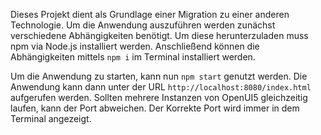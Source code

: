 Dieses Projekt dient als Grundlage einer Migration zu einer anderen Technologie. Um die Anwendung auszuführen werden zunächst verschiedene Abhängigkeiten benötigt. Um diese herunterzuladen muss npm via Node.js installiert werden. Anschließend können die Abhängigkeiten mittels ```npm i``` im Terminal installiert werden.

Um die Anwendung zu starten, kann nun ```npm start``` genutzt werden. Die Anwendung kann dann unter der URL ```http://localhost:8080/index.html``` aufgerufen werden. Sollten mehrere Instanzen von OpenUI5 gleichzeitig laufen, kann der Port abweichen. Der Korrekte Port wird immer in dem Terminal angezeigt.
